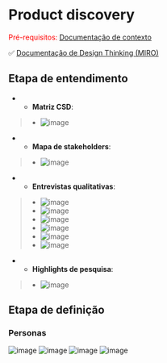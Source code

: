 # Product discovery

<span style="color:red">Pré-requisitos: <a href="01-Contexto.md"> Documentação de contexto</a></span>

✅ [Documentação de Design Thinking (MIRO)](https://miro.com/app/board/uXjVKoqwSn4=/)

## Etapa de entendimento

- * **Matriz CSD**:
> * ![image](https://github.com/user-attachments/assets/c93bd3f1-6cce-4bc7-a8ed-ee5da56921ba)

- * **Mapa de stakeholders**:
> * ![image](https://github.com/user-attachments/assets/08b6e789-a7c5-4ac7-a149-c88d7257afee)

- * **Entrevistas qualitativas**:
> * ![image](https://github.com/user-attachments/assets/4593c751-aac2-44ee-87c2-966a48befa89)
> * ![image](https://github.com/user-attachments/assets/be9a2058-95a7-4546-a7c2-a3b8e67fd52d)
> * ![image](https://github.com/user-attachments/assets/b2fcd246-e982-45d6-8713-48b48ed5ef96)
> * ![image](https://github.com/user-attachments/assets/8c7c72b5-351d-4352-9956-4a3b309abdba)
> * ![image](https://github.com/user-attachments/assets/dd8320d8-d9df-4a4a-807f-032410b39c51)
> * ![image](https://github.com/user-attachments/assets/640960f5-7aed-4bcf-9144-9a2cc92dbe98)


- * **Highlights de pesquisa**:
> * ![image](https://github.com/user-attachments/assets/c7c6e39b-8c81-442c-9af1-9534f7da7f2b)


## Etapa de definição

### Personas
![image](https://github.com/user-attachments/assets/92d39820-747c-4973-9409-5f64f2f89858)
![image](https://github.com/user-attachments/assets/b1ae7a27-43dc-4b58-a4e1-68011647d843)
![image](https://github.com/user-attachments/assets/9e0240dd-4396-421b-93ba-e156e8b8ea01)
![image](https://github.com/user-attachments/assets/81bf52dd-91f8-4c60-984d-b1971554fb55)




